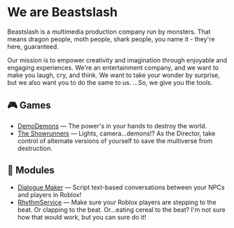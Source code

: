 # We are Beastslash
Beastslash is a multimedia production company run by monsters. That means dragon people, moth people, shark people, you name it - they're here, guaranteed. 

Our mission is to empower creativity and imagination through enjoyable and engaging experiences. We're an entertainment company, and we want to make you laugh, cry, and think. We want to take your wonder by surprise, but we also want you to do the same to us. ...So, we give you the tools.

## 🎮 Games
* [DemoDemons](https://github.com/DemoDemons) — The power's in your hands to destroy the world.
* [The Showrunners](https://github.com/Showrunners) — Lights, camera...demons!? As the Director, take control of alternate versions of yourself to save the multiverse from destruction.

## 🧩 Modules
* [Dialogue Maker](https://github.com/Beastslash/roblox-dialogue-maker) — Script text-based conversations between your NPCs and players in Roblox!
* [RhythmService](https://github.com/Beastslash/Roblox-RhythmService) — Make sure your Roblox players are stepping to the beat. Or clapping to the beat. Or...eating cereal to the beat? I'm not sure how that would work, but you can sure do it!
